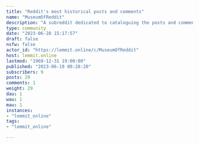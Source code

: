 ```yaml
---
title: "Reddit's most historical posts and comments" 
name: "MuseumOfReddit"
description: "A subreddit dedicated to cataloguing the posts and comments that will go down in reddit history."
type: community
date: "2023-06-28 15:17:57"
draft: false
nsfw: false
actor_id: "https://lemmit.online/c/MuseumOfReddit"
host: lemmit.online
lastmod: "1969-12-31 19:00:00"
published: "2023-06-19 00:28:20"
subscribers: 9
posts: 29
comments: 1
weight: 29
dau: 1
wau: 1
mau: 1
instances:
- "lemmit_online"
tags: 
- "lemmit_online"

---
```

